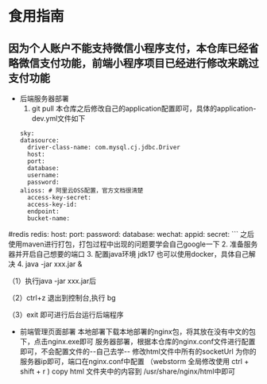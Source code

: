 # 食用指南
## 因为个人账户不能支持微信小程序支付，本仓库已经省略微信支付功能，前端小程序项目已经进行修改来跳过支付功能
- 后端服务器部署
  1. git pull 本仓库之后修改自己的application配置即可，具体的application-dev.yml文件如下
  ```
  sky:
  datasource:
    driver-class-name: com.mysql.cj.jdbc.Driver
    host: 
    port: 
    database:
    username: 
    password: 
  alioss: # 阿里云OSS配置，官方文档很清楚
    access-key-secret: 
    access-key-id:
    endpoint: 
    bucket-name: 
 #redis
  redis:
    host: 
    port:
    password:
    database: 
  wechat:
    appid: 
    secret: 
    ```
之后使用maven进行打包，打包过程中出现的问题要学会自己google一下
2. 准备服务器并开启自己想要的端口
3. 配置java环境 jdk17 也可以使用docker，具体自己解决
4. java -jar xxx.jar &

（1）执行java -jar xxx.jar后

（2）ctrl+z 退出到控制台,执行 bg

（3）exit
  即可进行后台运行后端程序
- 前端管理页面部署
  本地部署下载本地部署的nginx包，将其放在没有中文的包下，点击nginx.exe即可
  服务器部署，根据本仓库的nginx.conf文件进行配置即可，不会配置文件的--自己去学--
  修改html文件中所有的socketUrl 为你的服务器ip即可，端口在nginx.conf中配置 （webstorm 全局修改使用 ctrl + shift + r )
  copy html 文件夹中的内容到 /usr/share/nginx/html中即可

